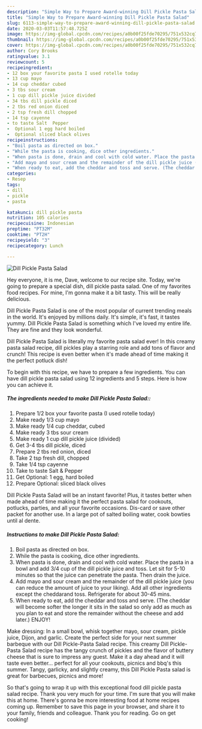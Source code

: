 ```yaml
---
description: "Simple Way to Prepare Award-winning Dill Pickle Pasta Salad"
title: "Simple Way to Prepare Award-winning Dill Pickle Pasta Salad"
slug: 6113-simple-way-to-prepare-award-winning-dill-pickle-pasta-salad
date: 2020-03-03T11:57:48.725Z
image: https://img-global.cpcdn.com/recipes/a0b00f25fde70295/751x532cq70/dill-pickle-pasta-salad-recipe-main-photo.jpg
thumbnail: https://img-global.cpcdn.com/recipes/a0b00f25fde70295/751x532cq70/dill-pickle-pasta-salad-recipe-main-photo.jpg
cover: https://img-global.cpcdn.com/recipes/a0b00f25fde70295/751x532cq70/dill-pickle-pasta-salad-recipe-main-photo.jpg
author: Cory Brooks
ratingvalue: 3.1
reviewcount: 5
recipeingredient:
- 12 box your favorite pasta I used rotelle today
- 13 cup mayo
- 14 cup cheddar cubed
- 3 tbs sour cream
- 1 cup dill pickle juice divided
- 34 tbs dill pickle diced
- 2 tbs red onion diced
- 2 tsp fresh dill chopped
- 14 tsp cayenne
- to taste Salt  Pepper
-  Optional 1 egg hard boiled
-  Optional sliced black olives
recipeinstructions:
- "Boil pasta as directed on box."
- "While the pasta is cooking, dice other ingredients."
- "When pasta is done, drain and cool with cold water. Place the pasta in a bowl and add 3/4 cup of the dill pickle juice and toss. Let sit for 5-10 minutes so that the juice can penetrate the pasta. Then drain the juice."
- "Add mayo and sour cream and the remainder of the dill pickle juice (you can reduce the amount of juice to your liking). Add all other ingredients except the cheddarand toss. Refrigerate for about 30-45 mins."
- "When ready to eat, add the cheddar and toss and serve. (The cheddar will become softer the longer it sits in the salad so only add as much as you plan to eat and store the remainder without the cheese and add later.) ENJOY!"
categories:
- Resep
tags:
- dill
- pickle
- pasta

katakunci: dill pickle pasta
nutrition: 105 calories
recipecuisine: Indonesian
preptime: "PT32M"
cooktime: "PT2H"
recipeyield: "3"
recipecategory: Lunch

---
```



![Dill Pickle Pasta Salad](https://img-global.cpcdn.com/recipes/a0b00f25fde70295/751x532cq70/dill-pickle-pasta-salad-recipe-main-photo.jpg)

Hey everyone, it is me, Dave, welcome to our recipe site. Today, we're going to prepare a special dish, dill pickle pasta salad. One of my favorites food recipes. For mine, I'm gonna make it a bit tasty. This will be really delicious.

Dill Pickle Pasta Salad is one of the most popular of current trending meals in the world. It's enjoyed by millions daily. It's simple, it's fast, it tastes yummy. Dill Pickle Pasta Salad is something which I've loved my entire life. They are fine and they look wonderful.

Dill Pickle Pasta Salad is literally my favorite pasta salad ever! In this creamy pasta salad recipe, dill pickles play a starring role and add tons of flavor and crunch! This recipe is even better when it&#39;s made ahead of time making it the perfect potluck dish!


To begin with this recipe, we have to prepare a few ingredients. You can have dill pickle pasta salad using 12 ingredients and 5 steps. Here is how you can achieve it.

##### The ingredients needed to make Dill Pickle Pasta Salad::

1. Prepare 1/2 box your favorite pasta (I used rotelle today)
1. Make ready 1/3 cup mayo
1. Make ready 1/4 cup cheddar, cubed
1. Make ready 3 tbs sour cream
1. Make ready 1 cup dill pickle juice (divided)
1. Get 3-4 tbs dill pickle, diced
1. Prepare 2 tbs red onion, diced
1. Take 2 tsp fresh dill, chopped
1. Take 1/4 tsp cayenne
1. Take to taste Salt &amp; Pepper
1. Get  Optional: 1 egg, hard boiled
1. Prepare  Optional: sliced black olives


Dill Pickle Pasta Salad will be an instant favorite! Plus, it tastes better when made ahead of time making it the perfect pasta salad for cookouts, potlucks, parties, and all your favorite occasions. Dis-card or save other packet for another use. In a large pot of salted boiling water, cook bowties until al dente. 

##### Instructions to make Dill Pickle Pasta Salad:

1. Boil pasta as directed on box.
1. While the pasta is cooking, dice other ingredients.
1. When pasta is done, drain and cool with cold water. Place the pasta in a bowl and add 3/4 cup of the dill pickle juice and toss. Let sit for 5-10 minutes so that the juice can penetrate the pasta. Then drain the juice.
1. Add mayo and sour cream and the remainder of the dill pickle juice (you can reduce the amount of juice to your liking). Add all other ingredients except the cheddarand toss. Refrigerate for about 30-45 mins.
1. When ready to eat, add the cheddar and toss and serve. (The cheddar will become softer the longer it sits in the salad so only add as much as you plan to eat and store the remainder without the cheese and add later.) ENJOY!


Make dressing: In a small bowl, whisk together mayo, sour cream, pickle juice, Dijon, and garlic. Create the perfect side for your next summer barbeque with our Dill Pickle-Pasta Salad recipe. This creamy Dill Pickle-Pasta Salad recipe has the tangy crunch of pickles and the flavor of buttery cheese that is sure to impress any guest. Make it a day ahead and it will taste even better… perfect for all your cookouts, picnics and bbq&#39;s this summer. Tangy, garlicky, and slightly creamy, this Dill Pickle Pasta salad is great for barbecues, picnics and more! 

So that's going to wrap it up with this exceptional food dill pickle pasta salad recipe. Thank you very much for your time. I'm sure that you will make this at home. There's gonna be more interesting food at home recipes coming up. Remember to save this page in your browser, and share it to your family, friends and colleague. Thank you for reading. Go on get cooking!
